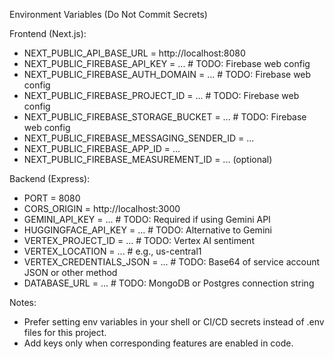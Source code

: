Environment Variables (Do Not Commit Secrets)

Frontend (Next.js):

- NEXT_PUBLIC_API_BASE_URL = http://localhost:8080
- NEXT_PUBLIC_FIREBASE_API_KEY = ...        # TODO: Firebase web config
- NEXT_PUBLIC_FIREBASE_AUTH_DOMAIN = ...    # TODO: Firebase web config
- NEXT_PUBLIC_FIREBASE_PROJECT_ID = ...     # TODO: Firebase web config
- NEXT_PUBLIC_FIREBASE_STORAGE_BUCKET = ... # TODO: Firebase web config
- NEXT_PUBLIC_FIREBASE_MESSAGING_SENDER_ID = ...
- NEXT_PUBLIC_FIREBASE_APP_ID = ...
- NEXT_PUBLIC_FIREBASE_MEASUREMENT_ID = ... (optional)

Backend (Express):

- PORT = 8080
- CORS_ORIGIN = http://localhost:3000
- GEMINI_API_KEY = ...           # TODO: Required if using Gemini API
- HUGGINGFACE_API_KEY = ...      # TODO: Alternative to Gemini
- VERTEX_PROJECT_ID = ...        # TODO: Vertex AI sentiment
- VERTEX_LOCATION = ...          # e.g., us-central1
- VERTEX_CREDENTIALS_JSON = ...  # TODO: Base64 of service account JSON or other method
- DATABASE_URL = ...             # TODO: MongoDB or Postgres connection string

Notes:

- Prefer setting env variables in your shell or CI/CD secrets instead of .env files for this project.
- Add keys only when corresponding features are enabled in code.



